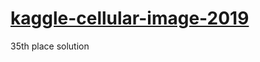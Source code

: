 # [kaggle-cellular-image-2019](https://www.kaggle.com/c/recursion-cellular-image-classification)
35th place solution
